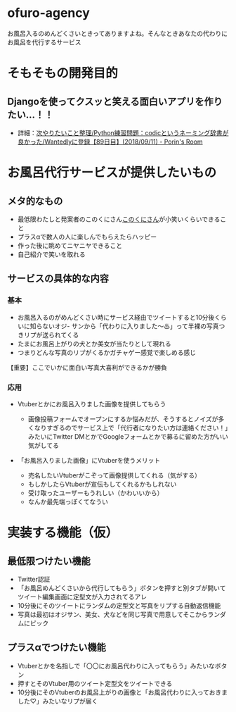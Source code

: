 # ofuro-agency
お風呂入るのめんどくさいときってありますよね。そんなときあなたの代わりにお風呂を代行するサービス

# そもそもの開発目的
## Djangoを使ってクスッと笑える面白いアプリを作りたい...！！  
- 詳細：[次やりたいこと整理/Python練習問題：codicというネーミング辞書が良かった/Wantedlyに登録【89日目】(2018/09/11) - Porin's Room](https://scrapbox.io/Porin-Room/%E6%AC%A1%E3%82%84%E3%82%8A%E3%81%9F%E3%81%84%E3%81%93%E3%81%A8%E6%95%B4%E7%90%86%2FPython%E7%B7%B4%E7%BF%92%E5%95%8F%E9%A1%8C%EF%BC%9Acodic%E3%81%A8%E3%81%84%E3%81%86%E3%83%8D%E3%83%BC%E3%83%9F%E3%83%B3%E3%82%B0%E8%BE%9E%E6%9B%B8%E3%81%8C%E8%89%AF%E3%81%8B%E3%81%A3%E3%81%9F%2FWantedly%E3%81%AB%E7%99%BB%E9%8C%B2%E3%80%9089%E6%97%A5%E7%9B%AE%E3%80%91(2018%2F09%2F11))

# お風呂代行サービスが提供したいもの
## メタ的なもの
- 最低限わたしと発案者のこのくにさん[このくにさん](https://twitter.com/kono96kuni)が小笑いくらいできること
- プラスαで数人の人に楽しんでもらえたらハッピー
- 作った後に眺めてニヤニヤできること
- 自己紹介で笑いを取れる

## サービスの具体的な内容
### 基本
- お風呂入るのがめんどくさい時にサービス経由でツイートすると10分後くらいに知らないオジ- サンから「代わりに入りました〜♨」って半裸の写真つきリプが送られてくる
- たまにお風呂上がりの犬とか美女が当たりとして現れる
- つまりどんな写真のリプがくるかガチャゲー感覚で楽しめる感じ  

【重要】ここでいかに面白い写真大喜利ができるかが勝負

### 応用
- Vtuberとかにお風呂入りました画像を提供してもらう
  - 画像投稿フォームでオープンにするか悩みだが、そうするとノイズが多くなりすぎるのでサービス上で「代行者になりたい方は連絡ください！」みたいにTwitter DMとかでGoogleフォームとかで募るに留めた方がいい気がしてる

- 「お風呂入りました画像」にVtuberを使うメリット
  - 売名したいVtuberがこぞって画像提供してくれる（気がする）
  - もしかしたらVtuberが宣伝もしてくれるかもしれない
  - 受け取ったユーザーもうれしい（かわいいから）
  - なんか最先端っぽくてなうい

# 実装する機能（仮）
## 最低限つけたい機能
- Twitter認証
- 「お風呂めんどくさいから代行してもらう」ボタンを押すと別タブが開いてツイート編集画面に定型文が入力されてるアレ
- 10分後にそのツイートにランダムの定型文と写真をリプする自動返信機能
- 写真は最初はオジサン、美女、犬などを同じ写真で用意してそこからランダムにピック

## プラスαでつけたい機能
- Vtuberとかを名指しで「〇〇にお風呂代わりに入ってもらう」みたいなボタン
- 押すとそのVtuber用のツイート定型文をツイートできる
- 10分後にそのVtuberのお風呂上がりの画像と「お風呂代わりに入っておきました♡」みたいなリプが届く

